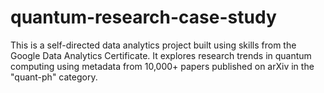 # quantum-research-case-study
This is a self-directed data analytics project built using skills from the Google Data Analytics Certificate. It explores research trends in quantum computing using metadata from 10,000+ papers published on arXiv in the "quant-ph" category.

